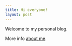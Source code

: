 ```yaml
---
title: Hi everyone!
layout: post
---
```


Welcome to my personal blog.

More info [about me](/about.html).
